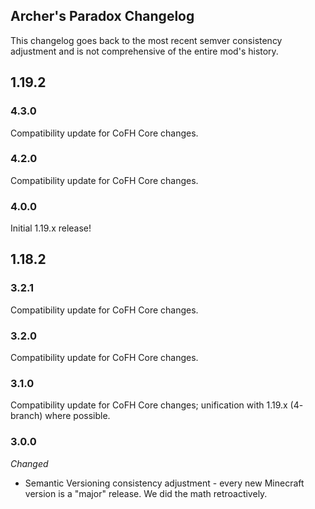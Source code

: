 ## Archer's Paradox Changelog
This changelog goes back to the most recent semver consistency adjustment and is not comprehensive of the entire mod's history.

## 1.19.2

### 4.3.0
Compatibility update for CoFH Core changes.

### 4.2.0
Compatibility update for CoFH Core changes.

### 4.0.0
Initial 1.19.x release!

## 1.18.2

### 3.2.1
Compatibility update for CoFH Core changes.

### 3.2.0
Compatibility update for CoFH Core changes.

### 3.1.0
Compatibility update for CoFH Core changes; unification with 1.19.x (4- branch) where possible.

### 3.0.0
_Changed_
- Semantic Versioning consistency adjustment - every new Minecraft version is a "major" release. We did the math retroactively.

